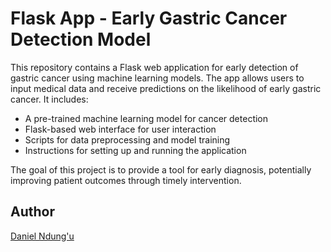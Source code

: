 # Flask App - Early Gastric Cancer Detection Model

This repository contains a Flask web application for early detection of gastric cancer using machine learning models. The app allows users to input medical data and receive predictions on the likelihood of early gastric cancer. It includes:

- A pre-trained machine learning model for cancer detection
- Flask-based web interface for user interaction
- Scripts for data preprocessing and model training
- Instructions for setting up and running the application

The goal of this project is to provide a tool for early diagnosis, potentially improving patient outcomes through timely intervention.



## Author

[Daniel Ndung'u](https://www.linkedin.com/in/daniel-mwangi-68490a236/)